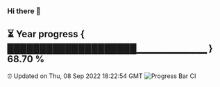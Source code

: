 ### Hi there 👋
⏳ Year progress { ████████████████████▁▁▁▁▁▁▁▁▁▁ } 68.70 %
---
⏰ Updated on Thu, 08 Sep 2022 18:22:54 GMT
![Progress Bar CI](https://github.com/liununu/liununu/workflows/Progress%20Bar%20CI/badge.svg)
